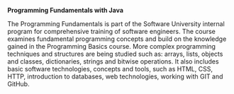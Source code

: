 **Programming Fundamentals with Java**

The Programming Fundamentals is part of the Software University internal program for comprehensive training of software engineers. The course examines fundamental programming concepts and build on the knowledge gained in the Programming Basics course. More complex programming techniques and structures are being studied such as: arrays, lists, objects and classes, dictionaries, strings and bitwise operations. It also includes basic software technologies, concepts and tools, such as HTML, CSS, HTTP, introduction to databases, web technologies, working with GIT and GitHub.
